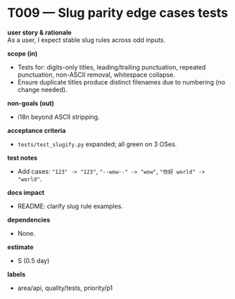 # T009 — Slug parity edge cases tests

**user story & rationale**  
As a user, I expect stable slug rules across odd inputs.

**scope (in)**  
- Tests for: digits-only titles, leading/trailing punctuation, repeated punctuation, non-ASCII removal, whitespace collapse.  
- Ensure duplicate titles produce distinct filenames due to numbering (no change needed).

**non-goals (out)**  
- i18n beyond ASCII stripping.

**acceptance criteria**  
- `tests/test_slugify.py` expanded; all green on 3 OSes.

**test notes**  
- Add cases: `"123" -> "123"`, `"--wow--" -> "wow"`, `"你好 world" -> "world"`.

**docs impact**  
- README: clarify slug rule examples.

**dependencies**  
- None.

**estimate**  
- S (0.5 day)

**labels**  
- area/api, quality/tests, priority/p1
